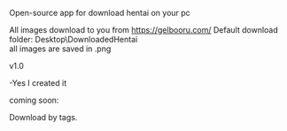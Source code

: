 Open-source app for download hentai on your pc
 
All images download to you from https://gelbooru.com/
Default download folder: Desktop\DownloadedHentai\
all images are saved in .png


v1.0 

-Yes I created it

coming soon:

Download by tags.
